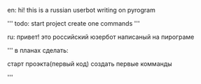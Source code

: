 en: hi! this is a russian userbot writing on pyrogram

'''
todo:
start project
create one commands
'''

ru: привет! это российский юзербот написаный на пирограме

'''
в планах сделать:

старт проэкта(первый код)
создать первые комманды 

'''
